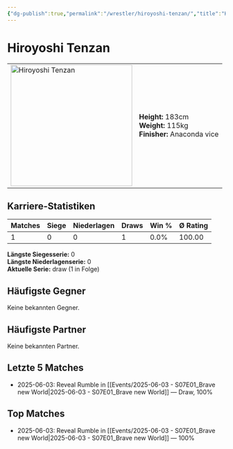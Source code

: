 ```yaml
---
{"dg-publish":true,"permalink":"/wrestler/hiroyoshi-tenzan/","title":"Hiroyoshi Tenzan","tags":["wrestler"],"noteIcon":""}
---
```



# Hiroyoshi Tenzan

<table>
        <tr>
        <td><img src="https://github.com/CptSpaulding1980/choke-slam-wrestling/releases/download/images/Hiroyoshi_Tenzan.png" width="280" alt="Hiroyoshi Tenzan"></td>
        <td>
        <b>Height:</b> 183cm<br>
        <b>Weight:</b> 115kg<br>
        <b>Finisher:</b> Anaconda vice<br>
        </td>
        </tr>
        </table>
        

## Karriere-Statistiken

| Matches | Siege | Niederlagen | Draws | Win % | Ø Rating |
|---------|-------|-------------|-------|-------|-----------|
| 1 | 0 | 0 | 1 | 0.0% | 100.00 |

**Längste Siegesserie:** 0<br>**Längste Niederlagenserie:** 0<br>**Aktuelle Serie:** draw (1 in Folge)


## Häufigste Gegner
Keine bekannten Gegner.

## Häufigste Partner
Keine bekannten Partner.

## Letzte 5 Matches
- 2025-06-03: Reveal Rumble in [[Events/2025-06-03 - S07E01_Brave new World\|2025-06-03 - S07E01_Brave new World]] — Draw, 100%

## Top Matches
- 2025-06-03: Reveal Rumble in [[Events/2025-06-03 - S07E01_Brave new World\|2025-06-03 - S07E01_Brave new World]] — 100%
